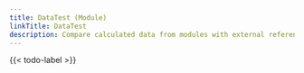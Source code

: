 ```yaml
---
title: DataTest (Module)
linkTitle: DataTest
description: Compare calculated data from modules with external references
---
```


{{< todo-label >}}
